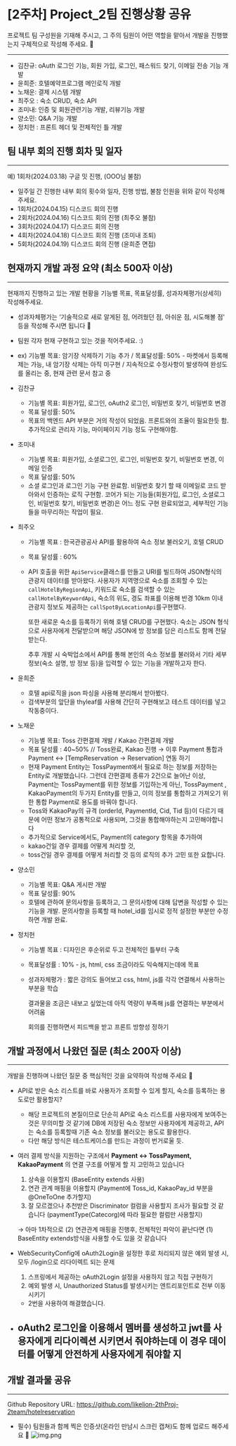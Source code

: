 # [2주차] Project_2팀 진행상황 공유

프로젝트 팀 구성원을 기재해 주시고, 그 주의 팀원이 어떤 역할을 맡아서 개발을 진행했는지 구체적으로 작성해 주세요. 🙂

---

- 김찬규: oAuth 로그인 기능, 회원 가입, 로그인, 패스워드 찾기, 이메일 전송 기능 개발
- 윤희준: 호텔예약프로그램 메인로직 개발
- 노채운: 결제 시스템 개발
- 최주오 : 숙소 CRUD, 숙소 API
- 조미내: 인증 및 회원관련기능 개발, 리뷰기능 개발
- 양소민: Q&A 기능 개발
- 정치헌 : 프론트 헤더 및 전체적인 틀 개발

## 팀 내부 회의 진행 회차 및 일자

---

예) 1회차(2024.03.18) 구글 밋 진행, (OOO님 불참)

- 일주일 간 진행한 내부 회의 횟수와 일자, 진행 방법, 불참 인원을 위와 같이 작성해 주세요.
- 1회차(2024.04.15) 디스코드 회의 진행
- 2회차(2024.04.16) 디스코드 회의 진행 (최주오 불참)
- 3회차(2024.04.17) 디스코드 회의 진행
- 4회차(2024.04.18) 디스코드 회의 진행 (조미내 조퇴)
- 5회차(2024.04.19) 디스코드 회의 진행 (윤희준 면접)

## 현재까지 개발 과정 요약 (최소 500자 이상)

---

현재까지 진행하고 있는 개발 현황을 기능별 목표, 목표달성률, 성과자체평가(상세히) 작성해주세요.

- 성과자체평가는 ‘기술적으로 새로 알게된 점, 어려웠던 점, 아쉬운 점, 시도해볼 점' 등을 작성해 주시면 됩니다 🙂
- 팀원 각자 현재 구현하고 있는 것을 적어주세요. :)
- ex) 기능별 목표: 암기장 삭제하기 기능 추가 / 목표달성률: 50% - 마켓에서 등록해제는 가능, 내 암기장 삭제는 아직 미구현 / 지속적으로 수정사항이 발생하여 완성도를 올리는 중, 현재 관련 문서 참고 중
- 김찬규
  - 기능별 목표: 회원가입, 로그인, oAuth2 로그인, 비밀번호 찾기, 비밀번호 변경
  - 목표 달성률: 50%
  - 목표의 백엔드 API 부분은 거의 작성이 되었음. 프론트와의 조율이 필요한듯 함.
    추가적으로 관리자 기능, 마이페이지 기능 정도 구현해야함.
- 조미내
  - 기능별 목표: 회원가입, 소셜로그인, 로그인, 비밀번호 찾기, 비밀번호 변경, 이메일 인증
  - 목표 달성률: 50%
  - 소셜 로그인과 로그인 기능 구현 완료함. 비밀번호 찾기 할 때 이메일로 코드 받아와서 인증하는 로직 구현함. 코어가 되는 기능들(회원가입, 로그인, 소셜로그인, 비밀번호 찾기, 비밀번호 변경)은 어느 정도 구현 완료되었고, 세부적인 기능들을 마무리하는 작업이 필요.
- 최주오
  - 기능별 목표 : 한국관광공사 API를 활용하여 숙소 정보 불러오기, 호텔 CRUD
  - 목표 달성률 : 60%
  - API 호출을 위한 `ApiService`클래스를 만들고 URI를 빌드하여 JSON형식의 관광지 데이터를 받아왔다. 사용자가 지역명으로 숙소를 조회할 수 있는 `callHotelByRegionApi`, 키워드로 숙소를 검색할 수 있는 `callHotelByKeywordApi`, 숙소의 위도, 경도 좌표를 이용해 반경 10km 이내 관광지 정보도 제공하는 `callSpotByLocationApi`를구현했다.

    또한 새로운 숙소를 등록하기 위해 호텔 CRUD를 구현했다. 숙소는 JSON 형식으로 사용자에게 전달받으며 해당 JSON에 방 정보를 담은 리스트도 함께 전달받는다.

    추후 개발 시 숙박업소에서 API를 통해 본인의 숙소 정보를 불러와서 기타 세부 정보(숙소 설명, 방 정보 등)을 입력할 수 있는 기능을 개발하고자 한다.

- 윤희준
  - 호텔 api로직을 json 파싱을 사용해 분리해서 받아봤다.
  - 검색부분의 앞단을 thyleaf를 사용해 간단히 구현해보고 테스트 데이터를 넣고 작동중이다.
- 노채운
  - 기능별 목표: Toss 간편결제 개발 / Kakao 간편결제 개발
  - 목표 달성률 : 40~50% // Toss완료, Kakao 진행 → 이후 Payment 통합과
    Payment ↔ [TempReservation → Reservation] 연동 하기
  - 현재 Payment Entity는 TossPayment에서 필요로 하는 정보를 저장하는 Entity로 개발했습니다.
    그런데 간편결제 종류가 2건으로 늘어난 이상, Payment는 TossPayment를 위한 정보를 기입하는게 아닌, TossPayment , KakaoPayment의 두가지 Entity를 만들고, 이의 정보를 통합하고 가져오기 위한 통합 Payment로 용도를 바꿔야 합니다.
  - Toss와 KakaoPay의 규격 (orderId, PaymentId, Cid, Tid 등)이 다르기 때문에 어떤 정보가 공통적으로 사용되며, 그것을 통합해야하는지 고민해야합니다
  - 추가적으로 Service에서도, Payment의 category 항목을 추가하여
  - kakao건일 경우 결제를 어떻게 처리할 것,
  - toss건일 경우 결제를 어떻게 처리할 것
    등의 로직의 추가 고민 또한 요합니다.
- 양소민
  - 기능별 목표: Q&A 게시판 개발
  - 목표 달성률: 90%
  - 호텔에 관하여 문의사항을 등록하고, 그 문의사항에 대해 답변을 작성할 수 있는 기능을 개발. 문의사항을 등록할 때 hotel_id를 임시로 정적 설정한 부분만 수정하면 개발 완료.
- 정치헌
  - 기능별 목표 : 디자인은 후순위로 두고 전체적인 틀부터 구축
  - 목표달성률 : 10% - js, html, css 조금이라도 익숙해지는데에 목표
  - 성과자체평가 : 짧은 강의도 들어보고 css, html, js를 각각 연결해서 사용하는 부분을 학습

    결과물을 조금은 내보고 싶었는데 아직 역량이 부족해 js를 연결하는 부분에서 어려움

    회의를 진행하면서 피드백을 받고 프론트 방향성 정하기


## 개발 과정에서 나왔던 질문 (최소 200자 이상)

---

개발을 진행하며 나왔던 질문 중 핵심적인 것을 요약하여 작성해 주세요 🙂

- API로 받은 숙소 리스트를 바로 사용자가 조회할 수 있게 할지, 숙소를 등록하는 용도로만 활용할지?
  - 해당 프로젝트의 본질이므로 단순히 API로 숙소 리스트를 사용자에게 보여주는 것은 무의미할 것 같기에 DB에 저장된 숙소 정보만 사용자에게 제공하고, API는 숙소를 등록할때 기존 숙소 정보를 불러오는 용도로 활용한다.
  - 다만 해당 방식은 테스트케이스를 만드는 과정이 번거로울 듯.
- 여러 결제 방식을 지원하는 구조에서 **Payment ↔ TossPayment, KakaoPayment** 의 연결 구조를 어떻게 할 지 고민하고 있습니다
  1. 상속을 이용할지 (BaseEntity extends 사용)
  2. 연관 관계 매핑을 이용할지 (Payment에 Toss_id, KakaoPay_id 부분을 @OneToOne 추가할지)
  3. 잘 모르겠으나 추천받은 Discriminator 컬럼을 사용할지 조사가 필요할 것 같습니다
     (paymentType(Catecorg)에 따라 필요한 컬럼만 사용할지)

  → 아마 1차적으로 (2) 연관관계 매핑을 진행후, 전체적인 파악이 끝난다면 (1) BaseEntity extends방식을 사용할 수도 있을 것 같습니다

- WebSecurityConfig에 oAuth2Login을 설정한 후로 처리되지 않은 예외 발생 시, 모두 /login으로 리다이렉트 되는 문제
  1. 스프링에서 제공하는 oAuth2Login 설정을 사용하지 않고 직접 구현하기
  2.  예외 발생 시, Unauthorized Status를 발생시키는 엔트리포인트로 전부 이동시키기
  - 2번을 사용하여 해결했습니다.
- oAuth2 로그인을 이용해서 멤버를 생성하고 jwt를 사용자에게 리다이렉션 시키면서 줘야하는데
  이 경우 데이터를 어떻게 안전하게 사용자에게 줘야할 지
  -

## 개발 결과물 공유

---

Github Repository URL: https://github.com/likelion-2thProj-2team/hotelreservation

- 필수) 팀원들과 함께 찍은 인증샷(온라인 만남시 스크린 캡쳐)도 함께 업로드 해주세요 🙂
![img.png](img/week2.png)
